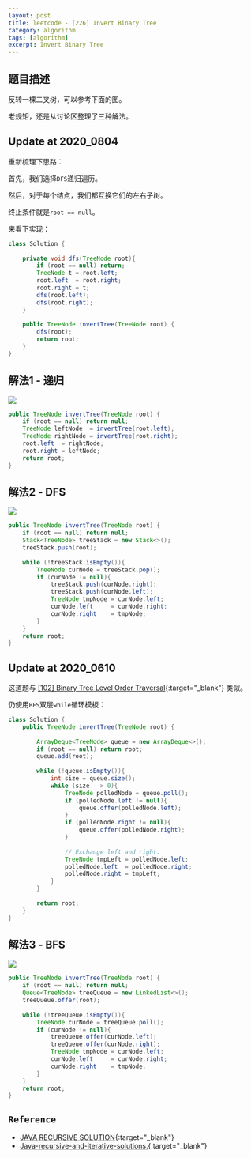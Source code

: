 ```yaml
---
layout: post
title: leetcode - [226] Invert Binary Tree
category: algorithm
tags: [algorithm]
excerpt: Invert Binary Tree
---
```


## 题目描述  

反转一棵二叉树，可以参考下面的图。  

老规矩，还是从讨论区整理了三种解法。  


## Update at 2020_0804  

重新梳理下思路：  

首先，我们选择`DFS`递归遍历。  

然后，对于每个结点，我们都互换它们的左右子树。  

终止条件就是`root == null`。  

来看下实现：  

``` java
class Solution {
    
    private void dfs(TreeNode root){
        if (root == null) return;
        TreeNode t = root.left;
        root.left  = root.right;
        root.right = t;
        dfs(root.left);
        dfs(root.right);
    }
    
    public TreeNode invertTree(TreeNode root) {
        dfs(root);
        return root;
    }
}
```


## 解法1 - 递归  

![](https://yyc-images.oss-cn-beijing.aliyuncs.com/leetcode_226_recursion.png)  

``` java
public TreeNode invertTree(TreeNode root) {
    if (root == null) return null;
    TreeNode leftNode  = invertTree(root.left);
    TreeNode rightNode = invertTree(root.right);
    root.left  = rightNode;
    root.right = leftNode;
    return root;
}
```

## 解法2 - DFS  

![](https://yyc-images.oss-cn-beijing.aliyuncs.com/leetcode_226_DFS.png)  

``` java
public TreeNode invertTree(TreeNode root) {
    if (root == null) return null;
    Stack<TreeNode> treeStack = new Stack<>();
    treeStack.push(root);
    
    while (!treeStack.isEmpty()){
        TreeNode curNode = treeStack.pop();
        if (curNode != null){
            treeStack.push(curNode.right);
            treeStack.push(curNode.left);
            TreeNode tmpNode = curNode.left;
            curNode.left     = curNode.right;
            curNode.right    = tmpNode;
        }
    }
    return root;
}
```

## Update at 2020_0610  


这道题与 [[102] Binary Tree Level Order Traversal](http://yaoyichen.cn/algorithm/2020/04/03/leetcode-102.html){:target="_blank"} 类似。  

仍使用`BFS`双层`while`循环模板：  

``` java
class Solution {
    public TreeNode invertTree(TreeNode root) {
        
        ArrayDeque<TreeNode> queue = new ArrayDeque<>();
        if (root == null) return root;
        queue.add(root);
        
        while (!queue.isEmpty()){
            int size = queue.size();
            while (size-- > 0){
                TreeNode polledNode = queue.poll();
                if (polledNode.left != null){
                    queue.offer(polledNode.left);
                }
                if (polledNode.right != null){
                    queue.offer(polledNode.right);
                }
                
                // Exchange left and right.
                TreeNode tmpLeft = polledNode.left;
                polledNode.left  = polledNode.right;
                polledNode.right = tmpLeft;
            }
        }
        
        return root;
    }
}
```

## 解法3 - BFS  

![](https://yyc-images.oss-cn-beijing.aliyuncs.com/leetcode_226_BFS.png)  

``` java
public TreeNode invertTree(TreeNode root) {
    if (root == null) return null;
    Queue<TreeNode> treeQueue = new LinkedList<>();
    treeQueue.offer(root);
    
    while (!treeQueue.isEmpty()){
        TreeNode curNode = treeQueue.poll();
        if (curNode != null){
            treeQueue.offer(curNode.left);
            treeQueue.offer(curNode.right);
            TreeNode tmpNode = curNode.left;
            curNode.left     = curNode.right;
            curNode.right    = tmpNode;
        }
    }
    return root;
}
```

## `Reference`  
- [JAVA RECURSIVE SOLUTION](https://leetcode.com/problems/invert-binary-tree/discuss/401523/JAVA-RECURSIVE-SOLUTION){:target="_blank"}  
- [Java-recursive-and-iterative-solutions.](https://leetcode.com/problems/invert-binary-tree/discuss/62836/Java-recursive-and-iterative-solutions.){:target="_blank"}  
